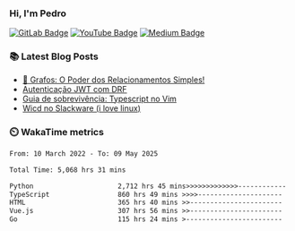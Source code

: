 ### Hi, I'm Pedro


[![GitLab Badge](https://img.shields.io/badge/-peidrao-504945?style=flat-square&logo=Gitlab&logoColor=ebdbb2&link=https://gitlab.com/peidrao)](https://gitlab.com/peidrao)
[![YouTube Badge](https://img.shields.io/badge/-PedroFonseca-d65d0e?style=flat-square&logo=youtube&logoColor=fbf1c7&link=https://www.youtube.com/c/PedroFonseca)](https://www.youtube.com/channel/UCNwiRpXEAIvKDQiGVRuHkcw)
[![Medium Badge](https://img.shields.io/badge/-@peidrao-98971a?style=flat-square&logo=Medium&logoColor=fbf1c7&link=https://medium.com/@peidrao/)](https://medium.com/@peidrao)

### :books: Latest Blog Posts

- [🧠 Grafos: O Poder dos Relacionamentos Simples!](https://medium.com/@peidrao/grafos-o-poder-dos-relacionamentos-simples-8714e09ae40c)
- [Autenticação JWT com DRF](https://medium.com/@peidrao/autentica%C3%A7%C3%A3o-jwt-com-drf-295543744f63)
- [Guia de sobrevivência: Typescript no Vim](https://medium.com/@peidrao/guia-de-sobreviv%C3%AAncia-typescript-no-vim-81d514b9abaf)
- [Wicd no Slackware (i love linux)](https://www.vivaolinux.com.br/dica/Wicd-no-Slackware/)

### :timer_clock: WakaTime metrics

<!--START_SECTION:waka-->

```txt
From: 10 March 2022 - To: 09 May 2025

Total Time: 5,068 hrs 31 mins

Python                     2,712 hrs 45 mins>>>>>>>>>>>>>------------   53.52 %
TypeScript                 860 hrs 49 mins >>>>---------------------   16.98 %
HTML                       365 hrs 40 mins >>-----------------------   07.21 %
Vue.js                     307 hrs 56 mins >>-----------------------   06.08 %
Go                         115 hrs 24 mins >------------------------   02.28 %
```

<!--END_SECTION:waka-->
